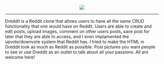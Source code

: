 <p align="center">
  <img src='https://user-images.githubusercontent.com/78124357/125202523-f53b7c00-e241-11eb-91e5-8af500b64e77.gif' />
</p>

---

Dreddit is a Reddit clone that allows users to have all the same CRUD functionality that one would have on Reddit. Users are able to create and edit posts, upload images, comment on other users posts, save post for later that they are able to access, and I even implamented the upvote/downvote system that Reddit has. I tried to make the HTML in Dreddit look as much as Reddit as possible. Post pictures you want people to see or use Dreddit as an outlet to talk about all your passions. All are welcome here!






